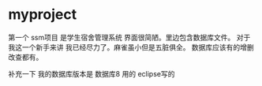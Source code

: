 # myproject
第一个 ssm项目 是学生宿舍管理系统  界面很简陋。里边包含数据库文件。
对于我这一个新手来讲 我已经尽力了。麻雀虽小但是五脏俱全。
数据库应该有的增删改查都有。

补充一下 我的数据库版本是  数据库8
用的 eclipse写的

